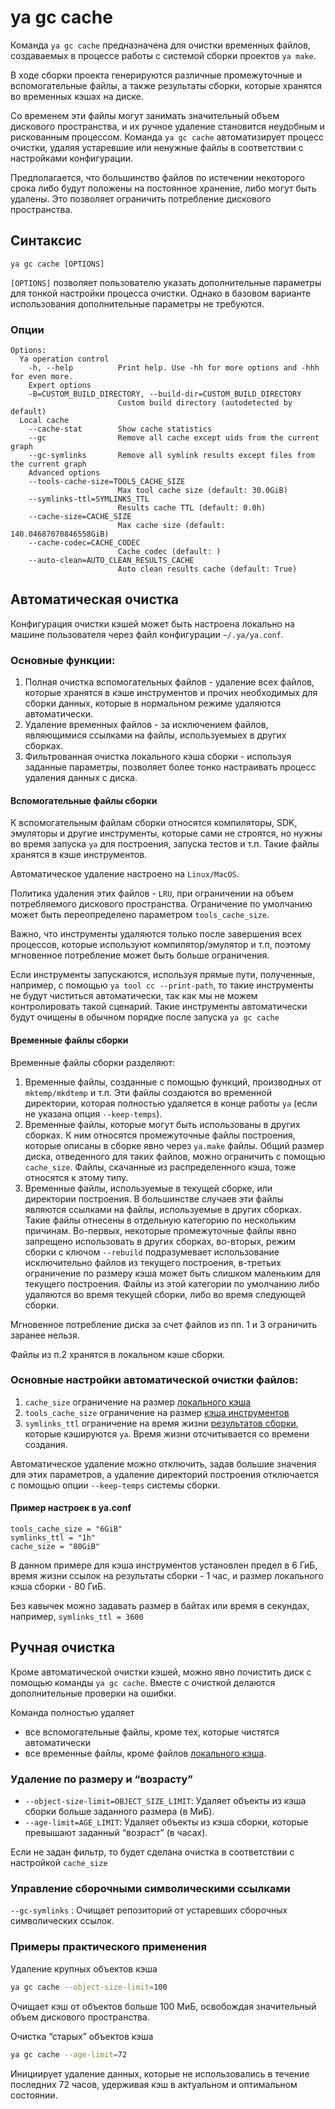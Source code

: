 # ya gc cache

Команда `ya gc cache` предназначена для очистки временных файлов, создаваемых в процессе работы с системой сборки проектов `ya make`.

В ходе сборки проекта генерируются различные промежуточные и вспомогательные файлы, а также результаты сборки, которые хранятся во временных кэшах на диске. 

Со временем эти файлы могут занимать значительный объем дискового пространства, и их ручное удаление становится неудобным и рискованным процессом.  Команда `ya gc cache` автоматизирует процесс очистки, удаляя устаревшие или ненужные файлы в соответствии с настройками конфигурации.

Предполагается, что большинство файлов по истечении некоторого срока либо будут положены на постоянное хранение, либо могут быть удалены. Это позволяет ограничить потребление дискового пространства.

## Синтаксис

`ya gc cache [OPTIONS]`   

`[OPTIONS]` позволяет пользователю указать дополнительные параметры для тонкой настройки процесса очистки. Однако в базовом варианте использования дополнительные параметры не требуются.

### Опции
```
Options:
  Ya operation control
    -h, --help          Print help. Use -hh for more options and -hhh for even more.
    Expert options
    -B=CUSTOM_BUILD_DIRECTORY, --build-dir=CUSTOM_BUILD_DIRECTORY
                        Custom build directory (autodetected by default)
  Local cache
    --cache-stat        Show cache statistics
    --gc                Remove all cache except uids from the current graph
    --gc-symlinks       Remove all symlink results except files from the current graph
    Advanced options
    --tools-cache-size=TOOLS_CACHE_SIZE
                        Max tool cache size (default: 30.0GiB)
    --symlinks-ttl=SYMLINKS_TTL
                        Results cache TTL (default: 0.0h)
    --cache-size=CACHE_SIZE
                        Max cache size (default: 140.04687070846558GiB)
    --cache-codec=CACHE_CODEC
                        Cache codec (default: )
    --auto-clean=AUTO_CLEAN_RESULTS_CACHE
                        Auto clean results cache (default: True)
```

## Автоматическая очистка

Конфигурация очистки кэшей может быть настроена локально на машине пользователя через файл конфигурации `~/.ya/ya.conf`.

### Основные функции:

1. Полная очистка вспомогательных файлов - удаление всех файлов, которые хранятся в кэше инструментов и прочих необходимых для сборки данных, которые в нормальном режиме удаляются автоматически.
2. Удаление временных файлов - за исключением файлов, являющимися ссылками на файлы, используемыех в других сборках.
3. Фильтрованная очистка локального кэша сборки - используя заданные параметры, позволяет более тонко настраивать процесс удаления данных с диска.

####  Вспомогательные файлы сборки 
К вспомогательным файлам сборки относятся компиляторы, SDK, эмуляторы и другие инструменты, которые сами не строятся, но нужны во время запуска `ya` для построения, запуска тестов и т.п. Такие файлы хранятся в кэше инструментов.

Автоматическое удаление настроено на `Linux/MacOS`.

Политика удаления этих файлов - `LRU`, при ограничении на объем потребляемого дискового пространства. Ограничение по умолчанию может быть переопределено параметром `tools_cache_size`.

Важно, что инструменты удаляются только после завершения всех процессов, которые используют компилятор/эмулятор и т.п, поэтому мгновенное потребление может быть больше ограничения.

Если инструменты запускаются, используя прямые пути, полученные, например, с помощью `ya tool cc --print-path`, то такие инструменты не будут чиститься автоматически, так как мы не можем контролировать такой сценарий. Такие инструменты автоматически будут очищены в обычном порядке после запуска `ya gc cache`

#### Временные файлы сборки 

Временные файлы сборки разделяют:
1. Временные файлы, созданные с помощью функций, производных от `mktemp/mkdtemp` и т.п. Эти файлы создаются во временной директории, которая полностью удаляется в конце работы `ya` (если не указана опция `--keep-temps`).
2. Временные файлы, которые могут быть использованы в других сборках. К ним относятся промежуточные файлы построения, которые описаны в сборке явно через `ya.make` файлы.
Общий размер диска, отведенного для таких файлов, можно ограничить с помощью `cache_size`. Файлы, скачанные из распределенного кэша, тоже относятся к этому типу.
3. Временные файлы, используемые в текущей сборке, или директории построения. В большинстве случаев эти файлы являются ссылками на файлы, используемые в других сборках. Такие файлы отнесены в отдельную категорию по нескольким причинам. Во-первых, некоторые промежуточные файлы явно запрещено использовать в других сборках, во-вторых, режим сборки с ключом `--rebuild` подразумевает использование исключительно файлов из текущего построения, в-третьих ограничение по размеру кэша может быть слишком маленьким для текущего построения.
Файлы из этой категории по умолчанию либо удаляются во время текущей сборки, либо во время следующей сборки.

Мгновенное потребление диска за счет файлов из пп. 1 и 3 ограничить заранее нельзя.

Файлы из п.2 хранятся в локальном кэше сборки.

### Основные настройки автоматической очистки файлов:
1. `cache_size` ограничение на размер [локального кэша](#временные-файлы-сборки)
2. `tools_cache_size` ограничение на размер [кэша инструментов](#вспомогательные-файлы-сборки)
3. `symlinks_ttl` ограничение на время жизни [результатов сборки](cache.md), которые кэшируются `ya`. Время жизни отсчитывается со времени создания.

Автоматическое удаление можно отключить, задав большие значения для этих параметров, а удаление директорий построения отключается с помощью опции `--keep-temps` системы сборки.

#### Пример настроек в ya.conf
```
tools_cache_size = "6GiB"
symlinks_ttl = "1h"
cache_size = "80GiB"
```
В данном примере для кэша инструментов установлен предел в 6 ГиБ, время жизни ссылок на результаты сборки - 1 час, и размер локального кэша сборки - 80 ГиБ.

Без кавычек можно задавать размер в байтах или время в секундах, например, `symlinks_ttl = 3600`

## Ручная очистка 
Кроме автоматической очистки кэшей, можно явно почистить диск с помощью команды `ya gc cache`. Вместе с очисткой делаются дополнительные проверки на ошибки.

Команда полностью удаляет
- все вспомогательные файлы, кроме тех, которые чистятся автоматически
- все временные файлы, кроме файлов [локального кэша](#временные-файлы-сборки).

### Удаление по размеру и “возрасту”
- `--object-size-limit=OBJECT_SIZE_LIMIT`: Удаляет объекты из кэша сборки больше заданного размера (в МиБ).
- `--age-limit=AGE_LIMIT`: Удаляет объекты из кэша сборки, которые превышают заданный “возраст” (в часах).

Если не задан фильтр, то будет сделана очистка в соответствии с настройкой `cache_size`

### Управление сборочными символическими ссылками

`--gc-symlinks` : Очищает репозиторий от устаревших сборочных символических ссылок.

### Примеры практического применения
Удаление крупных объектов кэша
```bash
ya gc cache --object-size-limit=100
```
Очищает кэш от объектов больше 100 МиБ, освобождая значительный объем дискового пространства.

Очистка “старых” объектов кэша
```bash
ya gc cache --age-limit=72
```
Инициирует удаление данных, которые не использовались в течение последних 72 часов, удерживая кэш в актуальном и оптимальном состоянии.
